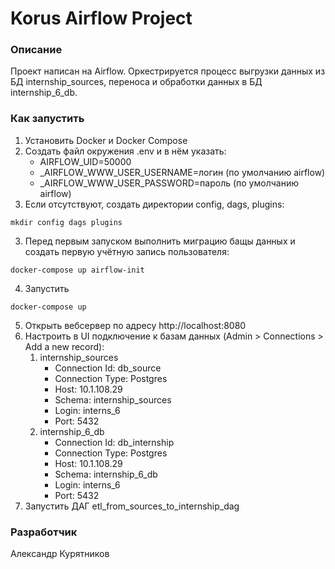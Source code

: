 # Korus Airflow Project
### Описание
Проект написан на Airflow. Оркестрируется процесс выгрузки данных из БД internship_sources, переноса и обработки данных в БД internship_6_db.
### Как запустить
1. Установить Docker и Docker Compose
2. Создать файл окружения .env и в нём указать:
    - AIRFLOW_UID=50000
    - _AIRFLOW_WWW_USER_USERNAME=логин (по умолчанию airflow)
    - _AIRFLOW_WWW_USER_PASSWORD=пароль (по умолчанию airflow)
4. Если отсутствуют, создать директории config, dags, plugins:
```
mkdir config dags plugins
```
3. Перед первым запуском выполнить миграцию бащы данных и создать первую учётную запись пользователя:
```
docker-compose up airflow-init
```
4. Запустить
```
docker-compose up
```
5. Открыть вебсервер по адресу http://localhost:8080
6. Настроить в UI подключение к базам данных (Admin > Connections > Add a new record):
    1. internship_sources
        - Connection Id: db_source
        - Connection Type: Postgres
        - Host: 10.1.108.29
        - Schema: internship_sources
        - Login: interns_6
        - Port: 5432
    2. internship_6_db
        - Connection Id: db_internship
        - Connection Type: Postgres
        - Host: 10.1.108.29
        - Schema: internship_6_db
        - Login: interns_6
        - Port: 5432
7. Запустить ДАГ etl_from_sources_to_internship_dag
### Разработчик
Александр Курятников
